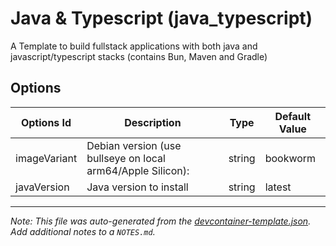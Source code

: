 
# Java & Typescript (java_typescript)

A Template to build fullstack applications with both java and javascript/typescript stacks (contains Bun, Maven and Gradle)

## Options

| Options Id | Description | Type | Default Value |
|-----|-----|-----|-----|
| imageVariant | Debian version (use bullseye on local arm64/Apple Silicon): | string | bookworm |
| javaVersion | Java version to install | string | latest |



---

_Note: This file was auto-generated from the [devcontainer-template.json](https://github.com/prulloac/devcontainer-templates/blob/main/src/java_typescript/devcontainer-template.json).  Add additional notes to a `NOTES.md`._
